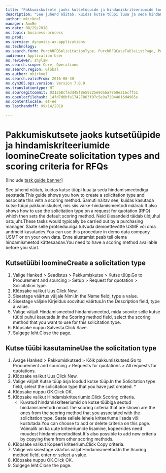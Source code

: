 ```yaml
--- 
title: "Pakkumiskutsete jaoks kutsetüüpide ja hindamiskriteeriumide loomine"
description: "See juhend näitab, kuidas kutse tüüpi luua ja seda hindamismeetodiga seostada."
author: mkirknel
manager: AnnBe
ms.date: 08/29/2018
ms.topic: business-process
ms.prod: 
ms.service: dynamics-ax-applications
ms.technology: 
ms.search.form: PurchRFQSolicitationType, PurchRFQCaseTableListPage, PurchCreateRFQCase, PurchRFQCaseTable, PurchRFQScoringRFQCaseCriteria, PurchRFQScoringCriteriaCopy
audience: Application User
ms.reviewer: shylaw
ms.search.scope: Core, Operations
ms.search.region: Global
ms.author: mkirknel
ms.search.validFrom: 2016-06-30
ms.dyn365.ops.version: Version 7.0.0
ms.translationtype: HT
ms.sourcegitcommit: 0312b8cfadd45f8e59225e9daba78b9e216cff51
ms.openlocfilehash: 14fd7d0bfa17427883f97c5e0a72044016d4965e
ms.contentlocale: et-ee
ms.lasthandoff: 09/14/2018

---
```

# <a name="create-solicitation-types-and-scoring-criteria-for-rfqs"></a><span data-ttu-id="6876a-103">Pakkumiskutsete jaoks kutsetüüpide ja hindamiskriteeriumide loomine</span><span class="sxs-lookup"><span data-stu-id="6876a-103">Create solicitation types and scoring criteria for RFQs</span></span>

[!include [task guide banner](../../includes/task-guide-banner.md)]

<span data-ttu-id="6876a-104">See juhend näitab, kuidas kutse tüüpi luua ja seda hindamismeetodiga seostada.</span><span class="sxs-lookup"><span data-stu-id="6876a-104">This guide shows you how to create a solicitation type and associate this with a scoring method.</span></span> <span data-ttu-id="6876a-105">Samuti näitav see, kuidas kasutada kutse tüüpi pakkumiskutsel, mis siis vaike-hindamismeetodi määrab.</span><span class="sxs-lookup"><span data-stu-id="6876a-105">It also shows how to use the solicitation type on a request for quotation (RFQ) which then sets the default scoring method.</span></span> <span data-ttu-id="6876a-106">Neid ülesandeid täidab üldjuhul ostujuht.</span><span class="sxs-lookup"><span data-stu-id="6876a-106">These tasks would typically be carried out by a purchasing manager.</span></span> <span data-ttu-id="6876a-107">Saate selle protseduuriga tutvuda demoettevõtte USMF või oma andmeid kasutades.</span><span class="sxs-lookup"><span data-stu-id="6876a-107">You can use this procedure in demo data company USMF or on your own data.</span></span> <span data-ttu-id="6876a-108">Enne alustamist peab teil olema hindamismeetod kättesaadav.</span><span class="sxs-lookup"><span data-stu-id="6876a-108">You need to have a scoring method available before you start.</span></span>


## <a name="create-a-solicitation-type"></a><span data-ttu-id="6876a-109">Kutsetüübi loomine</span><span class="sxs-lookup"><span data-stu-id="6876a-109">Create a solicitation type</span></span>
1. <span data-ttu-id="6876a-110">Valige Hanked > Seadistus > Pakkumiskutse > Kutse tüüp.</span><span class="sxs-lookup"><span data-stu-id="6876a-110">Go to Procurement and sourcing > Setup > Request for quotation > Solicitation type.</span></span>
2. <span data-ttu-id="6876a-111">Klõpsake valikut Uus.</span><span class="sxs-lookup"><span data-stu-id="6876a-111">Click New.</span></span>
3. <span data-ttu-id="6876a-112">Sisestage väärtus väljale Nimi.</span><span class="sxs-lookup"><span data-stu-id="6876a-112">In the Name field, type a value.</span></span>
4. <span data-ttu-id="6876a-113">Sisestage väljale Kirjeldus soovitud väärtus.</span><span class="sxs-lookup"><span data-stu-id="6876a-113">In the Description field, type a value.</span></span>
5. <span data-ttu-id="6876a-114">Valige väljalt Hindamismeetod hindamismeetod, mida soovite selle kutse tüübi puhul kasutada.</span><span class="sxs-lookup"><span data-stu-id="6876a-114">In the Scoring method field, select the scoring method that you want to use for this solicitation type.</span></span>
6. <span data-ttu-id="6876a-115">Klõpsake nuppu Salvesta.</span><span class="sxs-lookup"><span data-stu-id="6876a-115">Click Save.</span></span>
7. <span data-ttu-id="6876a-116">Sulgege leht.</span><span class="sxs-lookup"><span data-stu-id="6876a-116">Close the page.</span></span>

## <a name="use-the-solicitation-type"></a><span data-ttu-id="6876a-117">Kutse tüübi kasutamine</span><span class="sxs-lookup"><span data-stu-id="6876a-117">Use the solicitation type</span></span>
1. <span data-ttu-id="6876a-118">Avage Hanked > Pakkumiskutsed > Kõik pakkumiskutsed.</span><span class="sxs-lookup"><span data-stu-id="6876a-118">Go to Procurement and sourcing > Requests for quotations > All requests for quotations.</span></span>
2. <span data-ttu-id="6876a-119">Klõpsake valikut Uus.</span><span class="sxs-lookup"><span data-stu-id="6876a-119">Click New.</span></span>
3. <span data-ttu-id="6876a-120">Valige väljalt Kutse tüüp äsja loodud kutse tüüp.</span><span class="sxs-lookup"><span data-stu-id="6876a-120">In the Solicitation type field, select the solicitation type that you have just created.</span></span> 
    *   
4. <span data-ttu-id="6876a-121">Klõpsake nuppu OK.</span><span class="sxs-lookup"><span data-stu-id="6876a-121">Click OK.</span></span>
5. <span data-ttu-id="6876a-122">Klõpsake valikut Hindamiskriteeriumid.</span><span class="sxs-lookup"><span data-stu-id="6876a-122">Click Scoring criteria.</span></span>
    * <span data-ttu-id="6876a-123">Kuvatud hindamiskriteeriumid on kutse tüübiga seotud hindamismeetodi omad.</span><span class="sxs-lookup"><span data-stu-id="6876a-123">The scoring criteria that are shown are the ones from the scoring method that you associated with the solicitation type.</span></span> <span data-ttu-id="6876a-124">Saate sellele lehele kriteeriume lisada või kustutada.</span><span class="sxs-lookup"><span data-stu-id="6876a-124">You can choose to add or delete criteria on this page.</span></span> <span data-ttu-id="6876a-125">Võimalik on ka uute kriteeriumide lisamine, kopeerides need muudest hindamismeetoditest.</span><span class="sxs-lookup"><span data-stu-id="6876a-125">It's also possible to add new criteria by copying them from other scoring methods.</span></span>  
6. <span data-ttu-id="6876a-126">Klõpsake valikut Kopeeri kriteerium.</span><span class="sxs-lookup"><span data-stu-id="6876a-126">Click Copy criteria.</span></span>
7. <span data-ttu-id="6876a-127">Valige või sisestage väärtus väljal Hindamismeetod.</span><span class="sxs-lookup"><span data-stu-id="6876a-127">In the Scoring method field, enter or select a value.</span></span>
8. <span data-ttu-id="6876a-128">Klõpsake nuppu OK.</span><span class="sxs-lookup"><span data-stu-id="6876a-128">Click OK.</span></span>
9. <span data-ttu-id="6876a-129">Sulgege leht.</span><span class="sxs-lookup"><span data-stu-id="6876a-129">Close the page.</span></span>


